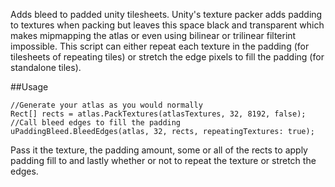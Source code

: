 Adds bleed to padded unity tilesheets. Unity's texture packer adds padding to textures when packing but leaves this space black and transparent which makes mipmapping the atlas or even using bilinear or trilinear filterint impossible. This script can either repeat each texture in the padding (for tilesheets of repeating tiles) or stretch the edge pixels to fill the padding (for standalone tiles).

##Usage

```
//Generate your atlas as you would normally
Rect[] rects = atlas.PackTextures(atlasTextures, 32, 8192, false);
//Call bleed edges to fill the padding
uPaddingBleed.BleedEdges(atlas, 32, rects, repeatingTextures: true);
```

Pass it the texture, the padding amount, some or all of the rects to apply padding fill to and lastly whether or not to repeat the texture or stretch the edges.
